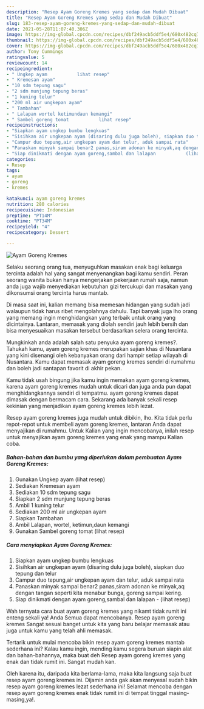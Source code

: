 ```yaml
---
description: "Resep Ayam Goreng Kremes yang sedap dan Mudah Dibuat"
title: "Resep Ayam Goreng Kremes yang sedap dan Mudah Dibuat"
slug: 183-resep-ayam-goreng-kremes-yang-sedap-dan-mudah-dibuat
date: 2021-05-28T11:07:40.306Z
image: https://img-global.cpcdn.com/recipes/dbf249acb5ddf5e4/680x482cq70/ayam-goreng-kremes-foto-resep-utama.jpg
thumbnail: https://img-global.cpcdn.com/recipes/dbf249acb5ddf5e4/680x482cq70/ayam-goreng-kremes-foto-resep-utama.jpg
cover: https://img-global.cpcdn.com/recipes/dbf249acb5ddf5e4/680x482cq70/ayam-goreng-kremes-foto-resep-utama.jpg
author: Tony Cummings
ratingvalue: 5
reviewcount: 14
recipeingredient:
- " Ungkep ayam           lihat resep"
- " Kremesan ayam"
- "10 sdm tepung sagu"
- "2 sdm munjung tepung beras"
- "1 kuning telur"
- "200 ml air ungkepan ayam"
- " Tambahan"
- " Lalapan wortel ketimundaun kemangi"
- " Sambel goreng tomat           lihat resep"
recipeinstructions:
- "Siapkan ayam ungkep bumbu lengkuas"
- "Sisihkan air ungkepan ayam (disaring dulu juga boleh), siapkan duo tepung dan telur"
- "Campur duo tepung,air ungkepan ayam dan telur, aduk sampai rata"
- "Panaskan minyak sampai benar2 panas,siram adonan ke minyak,aq dengan tangan seperti kita menabur bunga, goreng sampai kering."
- "Siap dinikmati dengan ayam goreng,sambal dan lalapan           (lihat resep)"
categories:
- Resep
tags:
- ayam
- goreng
- kremes

katakunci: ayam goreng kremes 
nutrition: 280 calories
recipecuisine: Indonesian
preptime: "PT14M"
cooktime: "PT34M"
recipeyield: "4"
recipecategory: Dessert

---
```



![Ayam Goreng Kremes](https://img-global.cpcdn.com/recipes/dbf249acb5ddf5e4/680x482cq70/ayam-goreng-kremes-foto-resep-utama.jpg)

Selaku seorang orang tua, menyuguhkan masakan enak bagi keluarga tercinta adalah hal yang sangat menyenangkan bagi kamu sendiri. Peran seorang  wanita bukan hanya mengerjakan pekerjaan rumah saja, namun anda juga wajib menyediakan kebutuhan gizi tercukupi dan masakan yang dikonsumsi orang tercinta harus mantab.

Di masa  saat ini, kalian memang bisa memesan hidangan yang sudah jadi walaupun tidak harus ribet mengolahnya dahulu. Tapi banyak juga lho orang yang memang ingin menghidangkan yang terbaik untuk orang yang dicintainya. Lantaran, memasak yang diolah sendiri jauh lebih bersih dan bisa menyesuaikan masakan tersebut berdasarkan selera orang tercinta. 



Mungkinkah anda adalah salah satu penyuka ayam goreng kremes?. Tahukah kamu, ayam goreng kremes merupakan sajian khas di Nusantara yang kini disenangi oleh kebanyakan orang dari hampir setiap wilayah di Nusantara. Kamu dapat memasak ayam goreng kremes sendiri di rumahmu dan boleh jadi santapan favorit di akhir pekan.

Kamu tidak usah bingung jika kamu ingin memakan ayam goreng kremes, karena ayam goreng kremes mudah untuk dicari dan juga anda pun dapat menghidangkannya sendiri di tempatmu. ayam goreng kremes dapat dimasak dengan bermacam cara. Sekarang ada banyak sekali resep kekinian yang menjadikan ayam goreng kremes lebih lezat.

Resep ayam goreng kremes juga mudah untuk dibikin, lho. Kita tidak perlu repot-repot untuk membeli ayam goreng kremes, lantaran Anda dapat menyajikan di rumahmu. Untuk Kalian yang ingin mencobanya, inilah resep untuk menyajikan ayam goreng kremes yang enak yang mampu Kalian coba.

<!--inarticleads1-->

##### Bahan-bahan dan bumbu yang diperlukan dalam pembuatan Ayam Goreng Kremes:

1. Gunakan  Ungkep ayam           (lihat resep)
1. Sediakan  Kremesan ayam
1. Sediakan 10 sdm tepung sagu
1. Siapkan 2 sdm munjung tepung beras
1. Ambil 1 kuning telur
1. Sediakan 200 ml air ungkepan ayam
1. Siapkan  Tambahan
1. Ambil  Lalapan, wortel, ketimun,daun kemangi
1. Gunakan  Sambel goreng tomat           (lihat resep)




<!--inarticleads2-->

##### Cara menyiapkan Ayam Goreng Kremes:

1. Siapkan ayam ungkep bumbu lengkuas
1. Sisihkan air ungkepan ayam (disaring dulu juga boleh), siapkan duo tepung dan telur
1. Campur duo tepung,air ungkepan ayam dan telur, aduk sampai rata
1. Panaskan minyak sampai benar2 panas,siram adonan ke minyak,aq dengan tangan seperti kita menabur bunga, goreng sampai kering.
1. Siap dinikmati dengan ayam goreng,sambal dan lalapan -           (lihat resep)




Wah ternyata cara buat ayam goreng kremes yang nikamt tidak rumit ini enteng sekali ya! Anda Semua dapat mencobanya. Resep ayam goreng kremes Sangat sesuai banget untuk kita yang baru belajar memasak atau juga untuk kamu yang telah ahli memasak.

Tertarik untuk mulai mencoba bikin resep ayam goreng kremes mantab sederhana ini? Kalau kamu ingin, mending kamu segera buruan siapin alat dan bahan-bahannya, maka buat deh Resep ayam goreng kremes yang enak dan tidak rumit ini. Sangat mudah kan. 

Oleh karena itu, daripada kita berlama-lama, maka kita langsung saja buat resep ayam goreng kremes ini. Dijamin anda gak akan menyesal sudah bikin resep ayam goreng kremes lezat sederhana ini! Selamat mencoba dengan resep ayam goreng kremes enak tidak rumit ini di tempat tinggal masing-masing,ya!.

